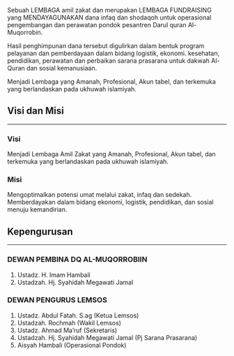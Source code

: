 Sebuah LEMBAGA amil zakat dan merupakan LEMBAGA FUNDRAISING yang MENDAYAGUNAKAN dana infaq dan shodaqoh untuk operasional pengembangan dan perawatan pondok pesantren Darul quran Al-Muqorrobin.

Hasil penghimpunan dana tersebut digulirkan dalam bentuk program pelayanan dan pemberdayaan dalam bidang logistik, ekonomi. kesehatan, pendidikan, perawatan dan perbaikan sarana prasarana untuk dakwah Al-Quran dan sosial kemanusiaan.

Menjadi Lembaga yang Amanah, Profesional, Akun tabel, dan terkemuka yang berlandaskan pada ukhuwah islamiyah.

## Visi dan Misi

---

### Visi

Menjadi Lembaga Amil Zakat yang Amanah, Profesional, Akun tabel, dan terkemuka yang berlandaskan pada ukhuwah islamiyah.

### Misi

Mengoptimalkan potensi umat melalui zakat, infaq dan sedekah. Memberdayakan dalam bidang ekonomi, logistik, pendidikan, dan sosial menuju kemandirian.

## Kepengurusan

---

### DEWAN PEMBINA DQ AL-MUQORROBIIN

1. Ustadz. H. Imam Hambali
2. Ustadzah. Hj. Syahidah Megawati Jamal

### DEWAN PENGURUS LEMSOS

1. Ustadz. Abdul Fatah. S.ag (Ketua Lemsos)
2. Ustadzah. Rochmah (Wakil Lemsos)
3. Ustadz. Ahmad Ma’ruf (Sekretaris)
4. Ustadzah. Hj. Syahidah Megawati Jamal (Pj Sarana Prasarana)
5. Aisyah Hambali (Operasional Pondok)
